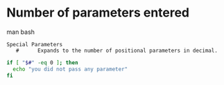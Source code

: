 <!-- TITLE: Script parameters -->
<!-- SUBTITLE: A quick summary of Scriptparameters -->

# Number of parameters entered
man bash


```text
Special Parameters
   #      Expands to the number of positional parameters in decimal.
```


```sh
if [ "$#" -eq 0 ]; then
  echo "you did not pass any parameter"
fi
```
